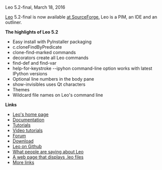 Leo 5.2-final, March 18, 2016

[Leo](http://leoeditor.com/) 5.2-final is now available [at SourceForge.](http://sourceforge.net/projects/leo/files/Leo/) Leo is a PIM, an IDE and an outliner.

**The highlights of Leo 5.2**

- Easy install with PyInstaller packaging
- c.cloneFindByPredicate
- clone-find-marked commands
- decorators create all Leo commands
- find-def and find-var
- help-for-keystroke
--ipyhon command-line option works with latest IPython versions
- Optional line numbers in the body pane
- show-invisibles uses Qt characters
- Themes
- Wildcard file names on Leo's command line

**Links**

- [Leo's home page](http://leoeditor.com)
- [Documentation](http://leoeditor.com/leo_toc.html)
- [Tutorials](http://leoeditor.com/tutorial.html)
- [Video tutorials](http://leoeditor.com/screencasts.html)
- [Forum](http://groups.google.com/group/leo-editor)
- [Download](http://sourceforge.net/projects/leo/files/)
- [Leo on Github](https://github.com/leo-editor/leo-editor)
- [What people are saying about Leo](http://leoeditor.com/testimonials.html)
- [A web page that displays .leo files](http://leoeditor.com/load-leo.html)
- [More links](http://leoeditor.com/leoLinks.html)
